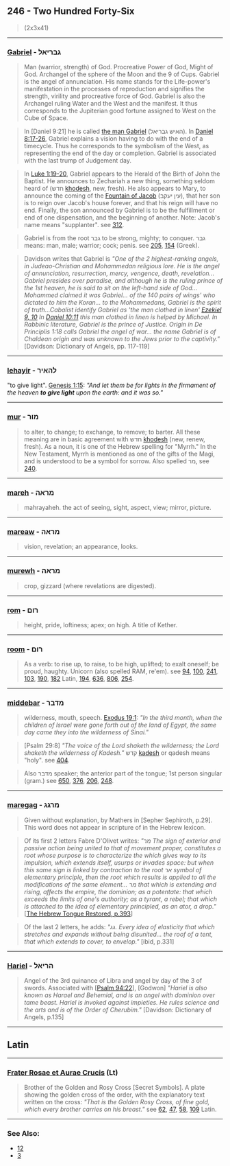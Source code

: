## 246 - Two Hundred Forty-Six
> (2x3x41)

---

### [Gabriel](/keys/GBRIAL) - גבריאל
> Man (warrior, strength) of God. Procreative Power of God, Might of God. Archangel of the sphere of the Moon and the 9 of Cups. Gabriel is the angel of annunciation. His name stands for the Life-power's manifestation in the processes of reproduction and signifies the strength, virility and procreative force of God. Gabriel is also the Archangel ruling Water and the West and the manifest. It thus corresponds to the Jupiterian good fortune assigned to West on the Cube of Space.

> In [Daniel 9:21] he is called [the man Gabriel](/keys/HAISh.GBRIAL) (האיש גבריאל). In [Daniel 8:17-26](https://www.biblegateway.com/passage/?search=daniel%208%3A17-26&version=WEB), Gabriel explains a vision having to do with the end of a timecycle. Thus he corresponds to the symbolism of the West, as representing the end of the day or completion. Gabriel is associated with the last trump of Judgement day.

> In [Luke 1:19-20](https://www.biblegateway.com/passage/?search=luke%201%3A19-20&version=WEB), Gabriel appears to the Herald of the Birth of John the Baptist. He announces to Zechariah a new thing, something seldom heard of (חדש [khodesh](/keys/ChDSh), new, fresh). He also appears to Mary, to announce the coming of the [Fountain of Jacob](/keys/OIN.IOQB) (עין יעקב), that her son is to reign over Jacob's house forever, and that his reign will have no end. Finally, the son announced by Gabriel is to be the fulfillment or end of one dispensation, and the beginning of another. Note: Jacob's name means "supplanter". see [312](312).

> Gabriel is from the root גבר to be strong, mighty; to conquer. גבר means: man, male; warrior; cock; penis. see [205](205), [154](154) (Greek).

> Davidson writes that Gabriel is *"One of the 2 highest-ranking angels, in Judeao-Christian and Mohammedan religious lore. He is the angel of annunciation, resurrection, mercy, vengence, death, revelation... Gabriel presides over paradise, and although he is the ruling prince of the 1st heaven, he is said to sit on the left-hand side of God... Mohammed claimed it was Gabriel... of the 140 pairs of wings' who dictated to him the Koran... to the Mohammedans, Gabriel is the spirit of truth...Cabalist identify Gabriel as 'the man clothed in linen' [Ezekiel 9, 10](https://www.biblegateway.com/passage/?search=Ezekiel+9%2C10&version=WEB) In [Daniel 10:11](http://biblehub.com/daniel/10-11.htm) this man clothed in linen is helped by Michael. In Rabbinic literature, Gabriel is the prince of Justice. Origin in De Principlis 1:18 calls Gabriel the angel of war... the name Gabriel is of Chaldean origin and was unknown to the Jews prior to the captivity."* [Davidson: Dictionary of Angels, pp. 117-119]

---

### [lehayir](/keys/LHAIR) - להאיר
"to give light". [Genesis 1:15](http://biblehub.com/genesis/1-15.htm): *"And let them be for lights in the firmament of the heaven **to give light** upon the earth: and it was so."*

---

### [mur](/keys/MVR) - מור
> to alter, to change; to exchange, to remove; to barter. All these meaning are in basic agreement with חדש [khodesh](/keys/ChDSh) (new, renew, fresh). As a noun, it is one of the Hebrew spelling for "Myrrh." In the New Testament, Myrrh is mentioned as one of the gifts of the Magi, and is understood to be a symbol for sorrow. Also spelled מר, see [240](240).

---

### [mareh](/keys/MRAH) - מראה
> mahrayaheh. the act of seeing, sight, aspect, view; mirror, picture.

---

### [mareaw](/keys/MRAH) - מראה
> vision, revelation; an appearance, looks.

---

### [murewh](/keys/MRAH) - מראה
> crop, gizzard (where revelations are digested).

---

### [rom](/keys/RVM) - רום
> height, pride, loftiness; apex; on high. A title of Kether.

---

### [room](/keys/RVM) - רום
> As a verb: to rise up, to raise, to be high, uplifted; to exalt oneself; be proud, haughty. Unicorn (also spelled RAM, re'em). see [94](94), [100](100), [241](241), [103](103), [190](190), [182](182) Latin, [194](194), [636](636), [806](806), [254](254).

---

### [middebar](/keys/MDBR) - מדבר
> wilderness, mouth, speech. [Exodus 19:1](http://biblehub.com/exodus/19-1.htm): *"In the third month, when the children of Israel were gone forth out of the land of Egypt, the same day came they into the wilderness of Sinai."*

> [Psalm 29:8] *"The voice of the Lord shaketh the wilderness; the Lord shaketh the wilderness of Kadesh."* קדש [kadesh](/keys/QDSh) or qadesh means "holy". see [404](404).

> Also מדבר speaker; the anterior part of the tongue; 1st person singular (gram.) see [650](650), [376](376), [206](206), [248](248).

---

### [maregag](/keys/MRGG) - מרגג
> Given without explanation, by Mathers in [Sepher Sephiroth, p.29]. This word does not appear in scripture of in the Hebrew lexicon.

> Of its first 2 letters Fabre D'Olivet writes: *"מר The sign of exterior and passive action being united to that of movement proper, constitutes a root whose purpose is to characterize the which gives way to its impulsion, which extends itself, usurps or invades space: but when this same sign is linked by contraction to the root אר symbol of elementary principle, then the root which results is applied to all the modifications of the same element... מר that which is extending and rising, affects the empire, the dominion; as a potentate: that which exceeds the limits of one's authority; as a tyrant, a rebel; that which is attached to the idea of elementary principled, as an ator, a drop."* [[The Hebrew Tongue Restored, p.393](https://archive.org/stream/hebraictongueres00fabriala#page/392/mode/2up)]

> Of the last 2 letters, he adds: *"גג. Every idea of elasticity that which stretches and expands without being disunited... the roof of a tent, that which extends to cover, to envelop."* [ibid, p.331]

---

### [Hariel](/keys/HRIAL) - הריאל
> Angel of the 3rd quinance of Libra and angel by day of the 3 of swords. Associated with [[Psalm 94:22](http://biblehub.com/psalms/94-22.htm)], [Godwon] *"Hariel is also known as Harael and Behemial, and is an angel with dominion over tame beast. Hariel is invoked against impieties. He rules science and the arts and is of the Order of Cherubim."* [Davidson: Dictionary of Angels, p.135]

---

## Latin

---

### [Frater Rosae et Aurae Crucis](/latin?word=Frater+Rosae+et+Aurae+Crucis) (Lt)
> Brother of the Golden and Rosy Cross [Secret Symbols]. A plate showing the golden cross of the order, with the explanatory text written on the cross: *"That is the Golden Rosy Cross, of fine gold, which every brother carries on his breast."* see [62](62), [47](47), [58](58), [109](109) Latin.

---

### See Also:

- [12](12)
- [3](3)

